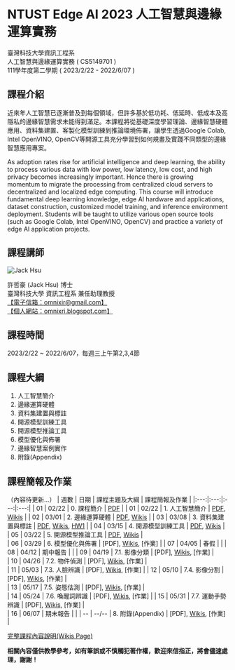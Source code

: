 
# NTUST Edge AI 2023 人工智慧與邊緣運算實務
臺灣科技大學資訊工程系  
人工智慧與邊緣運算實務 ( CS5149701 )  
111學年度第二學期 ( 2023/2/22 - 2022/6/07 )  

## 課程介紹

近來年人工智慧已逐漸普及到每個領域，但許多基於低功耗、低延時、低成本及高隱私的邊緣智慧需求未能得到滿足。本課程將從基礎深度學習理論、邊緣智慧硬體應用、資料集建置、客製化模型訓練到推論環境佈署，讓學生透過Google Colab, Intel OpenVINO, OpenCV等開源工具充分學習到如何規畫及實踐不同類型的邊緣智慧應用專案。  

As adoption rates rise for artificial intelligence and deep learning, the ability to process various data with low power, low latency, low cost, and high privacy becomes increasingly important. Hence there is growing momentum to migrate the processing from centralized cloud servers to decentralized and localized edge computing. This course will introduce fundamental deep learning knowledge, edge AI hardware and applications, dataset construction, customized model training, and  inference environment deployment. Students will be taught to utilize various open source tools (such as Google Colab, Intel OpenVINO, OpenCV) and practice a variety of edge AI application projects.  

## 課程講師
![Jack Hsu](https://1.bp.blogspot.com/-ZnmpktLAa2w/X-qQHv8N0XI/AAAAAAAADFA/AfjqWTikyAkMF2KhxDQW9pHN6r9PSCA7QCLcBGAsYHQ/w200-h200/JackHsu.png)

許哲豪 (Jack Hsu) 博士  
臺灣科技大學 資訊工程系 兼任助理教授  
[【電子信箱：omnixir@gmail.com】](mailto:omnixir@gmail.com)  
[【個人網站：omnixri.blogspot.com】](http://omnixri.blogspot.com)  

## 課程時間
2023/2/22 ~ 2022/6/07，每週三上午第2,3,4節  

## 課程大綱

1. 人工智慧簡介  
2. 邊緣運算硬體  
3. 資料集建置與標註  
4. 開源模型訓練工具  
5. 開源模型推論工具  
6. 模型優化與佈署  
7. 邊緣智慧案例實作  
8. 附錄(Appendix)  

## 課程簡報及作業
（內容待更新...）
| 週數 | 日期 | 課程主題及大綱 | 課程簡報及作業 | 
|:---:|:---:|:---:|:---:|
| 01 | 02/22 | 0. 課程簡介 | [PDF](https://github.com/OmniXRI/NTUST_EdgeAI_2023/blob/main/Ch0_Course/20230222_NTUST_EdgeAI_0_%E8%AA%B2%E7%A8%8B%E7%B0%A1%E4%BB%8B.pdf) | 
| 01 | 02/22 | 1. 人工智慧簡介 | [PDF](https://github.com/OmniXRI/NTUST_EdgeAI_2023/blob/main/Ch1_Introduction/20230222_NTUST_EdgeAI_1_%E4%BA%BA%E5%B7%A5%E6%99%BA%E6%85%A7%E7%B0%A1%E4%BB%8B.pdf), [Wikis](https://github.com/OmniXRI/NTUST_EdgeAI_2023/wiki/Ch01_Introduction) | 
| 02 | 03/01 | 2. 邊緣運算硬體 | [PDF](https://github.com/OmniXRI/NTUST_EdgeAI_2023/blob/main/Ch2_Hardware/20220301_NTUST_EdgeAI_2_%E9%82%8A%E7%B7%A3%E9%81%8B%E7%AE%97%E7%A1%AC%E9%AB%94.pdf), [Wikis](https://github.com/OmniXRI/NTUST_EdgeAI_2023/wiki/Ch02_Hardware) | 
| 03 | 03/08 | 3. 資料集建置與標註 | [PDF](https://github.com/OmniXRI/NTUST_EdgeAI_2023/blob/main/Ch3_Dataset_Annotation/20230308_NTUST_EdgeAI_3_%E8%B3%87%E6%96%99%E9%9B%86%E5%BB%BA%E7%BD%AE%E8%88%87%E6%A8%99%E8%A8%BB.pdf), [Wikis](https://github.com/OmniXRI/NTUST_EdgeAI_2023/wiki/Ch03_Data_Annotation), [HW1](https://github.com/OmniXRI/NTUST_EdgeAI_2023/blob/main/Ch3_Dataset_Annotation/20230308_HW1_%E8%B3%87%E6%96%99%E9%9B%86%E5%BB%BA%E7%BD%AE%E8%88%87%E6%A8%99%E8%A8%BB.pdf) | 
| 04 | 03/15 | 4. 開源模型訓練工具 | [PDF](https://github.com/OmniXRI/NTUST_EdgeAI_2023/blob/main/Ch4_Training_Tools/20230315_NTUST_EdgeAI_4_%E9%96%8B%E6%BA%90%E6%A8%A1%E5%9E%8B%E8%A8%93%E7%B7%B4%E5%B7%A5%E5%85%B7.pdf), [Wikis](https://github.com/OmniXRI/NTUST_EdgeAI_2023/wiki/Ch04_Training_Tools) | 
| 05 | 03/22 | 5. 開源模型推論工具 | [PDF](https://github.com/OmniXRI/NTUST_EdgeAI_2023/blob/main/Ch5_Inference_Tools/20230322_NTUST_EdgeAI_5_%E9%96%8B%E6%BA%90%E6%A8%A1%E5%9E%8B%E6%8E%A8%E8%AB%96%E5%B7%A5%E5%85%B7.pdf), [Wikis](https://github.com/OmniXRI/NTUST_EdgeAI_2023/wiki/Ch05_Inference_Tools) |  
| 06 | 03/29 | 6. 模型優化與佈署 | [PDF], [Wikis](https://github.com/OmniXRI/NTUST_EdgeAI_2023/wiki/Ch06_Optimization_Deployment), [作業] | 
| 07 | 04/05 | 春假 |  | 
| 08 | 04/12 | 期中報告 |  | 
| 09 | 04/19 | 7.1. 影像分類 | [PDF], [Wikis](https://github.com/OmniXRI/NTUST_EdgeAI_2023/wiki/Ch07_Implementations), [作業] |   
| 10 | 04/26 | 7.2. 物件偵測 | [PDF], [Wikis](https://github.com/OmniXRI/NTUST_EdgeAI_2023/wiki/Ch07_Implementations), [作業] |  
| 11 | 05/03 | 7.3. 人臉辨識 | [PDF], [Wikis](https://github.com/OmniXRI/NTUST_EdgeAI_2023/wiki/Ch07_Implementations), [作業] | 
| 12 | 05/10 | 7.4. 影像分割 | [PDF], [Wikis](https://github.com/OmniXRI/NTUST_EdgeAI_2023/wiki/Ch07_Implementations), [作業] |  
| 13 | 05/17 | 7.5. 姿態估測 | [PDF], [Wikis](https://github.com/OmniXRI/NTUST_EdgeAI_2023/wiki/Ch07_Implementations), [作業] |  
| 14 | 05/24 | 7.6. 喚醒詞辨識 | [PDF], [Wikis](https://github.com/OmniXRI/NTUST_EdgeAI_2023/wiki/Ch07_Implementations), [作業] | 
| 15 | 05/31 | 7.7. 運動手勢辨識 | [PDF], [Wikis](https://github.com/OmniXRI/NTUST_EdgeAI_2023/wiki/Ch07_Implementations), [作業] |  
| 16 | 06/07 | 期末報告 |  | 
| -- | --/-- | 8. 附錄(Appendix) | [PDF], [Wikis](https://github.com/OmniXRI/NTUST_EdgeAI_2023/wiki/Ch08_Appendix), [作業] |  
  
[完整課程內容說明(Wikis Page)](https://github.com/OmniXRI/NTUST_EdgeAI_2023/wiki)

**相關內容僅供教學參考，如有筆誤或不慎觸犯著作權，歡迎來信指正，將會儘速處理，謝謝！**  
